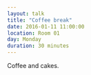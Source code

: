 ```yaml
---
layout: talk
title: "Coffee break"
date: 2016-01-11 11:00:00
location: Room 01
day: Monday
duration: 30 minutes
---
```


Coffee and cakes.
